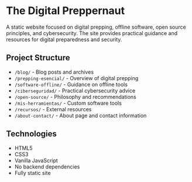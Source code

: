 # The Digital Preppernaut

A static website focused on digital prepping, offline software, open source principles, and cybersecurity. The site provides practical guidance and resources for digital preparedness and security.

## Project Structure

- `/blog/` - Blog posts and archives
- `/prepping-esencial/` - Overview of digital prepping
- `/software-offline/` - Guidance on offline tools
- `/ciberseguridad/` - Practical cybersecurity advice
- `/open-source/` - Philosophy and recommendations
- `/mis-herramientas/` - Custom software tools
- `/recursos/` - External resources
- `/about-contact/` - About page and contact information

## Technologies

- HTML5
- CSS3
- Vanilla JavaScript
- No backend dependencies
- Fully static site
